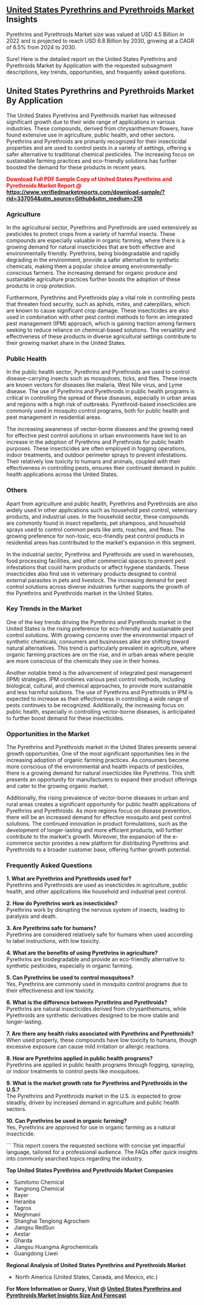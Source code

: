 <h2><a href="https://www.verifiedmarketreports.com/download-sample/?rid=337054&amp;utm_source=Github&amp;utm_medium=218" target="_blank">United States Pyrethrins and Pyrethroids Market</a> Insights</h2><p>Pyrethrins and Pyrethroids Market size was valued at USD 4.5 Billion in 2022 and is projected to reach USD 6.8 Billion by 2030, growing at a CAGR of 6.5% from 2024 to 2030.</p><p>Sure! Here is the detailed report on the United States Pyrethrins and Pyrethroids Market by Application with the requested subsegment descriptions, key trends, opportunities, and frequently asked questions. <h2>United States Pyrethrins and Pyrethroids Market By Application</h2> <p>The United States Pyrethrins and Pyrethroids market has witnessed significant growth due to their wide range of applications in various industries. These compounds, derived from chrysanthemum flowers, have found extensive use in agriculture, public health, and other sectors. Pyrethrins and Pyrethroids are primarily recognized for their insecticidal properties and are used to control pests in a variety of settings, offering a safer alternative to traditional chemical pesticides. The increasing focus on sustainable farming practices and eco-friendly solutions has further boosted the demand for these products in recent years.</p> <p><strong><p><span class=""><span style="color: #ff0000;"><strong>Download Full PDF Sample Copy of United States Pyrethrins and Pyrethroids Market Report</strong> @ </span><a href="https://www.verifiedmarketreports.com/download-sample/?rid=337054&amp;utm_source=Github&amp;utm_medium=218" target="_blank">https://www.verifiedmarketreports.com/download-sample/?rid=337054&amp;utm_source=Github&amp;utm_medium=218</a></span></p></strong></p> <h3>Agriculture</h3> <p>In the agricultural sector, Pyrethrins and Pyrethroids are used extensively as pesticides to protect crops from a variety of harmful insects. These compounds are especially valuable in organic farming, where there is a growing demand for natural insecticides that are both effective and environmentally friendly. Pyrethrins, being biodegradable and rapidly degrading in the environment, provide a safer alternative to synthetic chemicals, making them a popular choice among environmentally-conscious farmers. The increasing demand for organic produce and sustainable agriculture practices further boosts the adoption of these products in crop protection.</p> <p>Furthermore, Pyrethrins and Pyrethroids play a vital role in controlling pests that threaten food security, such as aphids, mites, and caterpillars, which are known to cause significant crop damage. These insecticides are also used in combination with other pest control methods to form an integrated pest management (IPM) approach, which is gaining traction among farmers seeking to reduce reliance on chemical-based solutions. The versatility and effectiveness of these products in diverse agricultural settings contribute to their growing market share in the United States.</p> <h3>Public Health</h3> <p>In the public health sector, Pyrethrins and Pyrethroids are used to control disease-carrying insects such as mosquitoes, ticks, and flies. These insects are known vectors for diseases like malaria, West Nile virus, and Lyme disease. The use of Pyrethrins and Pyrethroids in public health programs is critical in controlling the spread of these diseases, especially in urban areas and regions with a high risk of outbreaks. Pyrethroid-based insecticides are commonly used in mosquito control programs, both for public health and pest management in residential areas.</p> <p>The increasing awareness of vector-borne diseases and the growing need for effective pest control solutions in urban environments have led to an increase in the adoption of Pyrethrins and Pyrethroids for public health purposes. These insecticides are often employed in fogging operations, indoor treatments, and outdoor perimeter sprays to prevent infestations. Their relatively low toxicity to humans and animals, coupled with their effectiveness in controlling pests, ensures their continued demand in public health applications across the United States.</p> <h3>Others</h3> <p>Apart from agriculture and public health, Pyrethrins and Pyrethroids are also widely used in other applications such as household pest control, veterinary products, and industrial uses. In the household sector, these compounds are commonly found in insect repellents, pet shampoos, and household sprays used to control common pests like ants, roaches, and fleas. The growing preference for non-toxic, eco-friendly pest control products in residential areas has contributed to the market's expansion in this segment.</p> <p>In the industrial sector, Pyrethrins and Pyrethroids are used in warehouses, food processing facilities, and other commercial spaces to prevent pest infestations that could harm products or affect hygiene standards. These insecticides also find use in veterinary products designed to control external parasites in pets and livestock. The increasing demand for pest control solutions across diverse industries further supports the growth of the Pyrethrins and Pyrethroids market in the United States.</p> <h3>Key Trends in the Market</h3> <p>One of the key trends driving the Pyrethrins and Pyrethroids market in the United States is the rising preference for eco-friendly and sustainable pest control solutions. With growing concerns over the environmental impact of synthetic chemicals, consumers and businesses alike are shifting toward natural alternatives. This trend is particularly prevalent in agriculture, where organic farming practices are on the rise, and in urban areas where people are more conscious of the chemicals they use in their homes.</p> <p>Another notable trend is the advancement of integrated pest management (IPM) strategies. IPM combines various pest control methods, including biological, cultural, and chemical approaches, to provide more sustainable and less harmful solutions. The use of Pyrethrins and Pyrethroids in IPM is expected to increase as their effectiveness in controlling a wide range of pests continues to be recognized. Additionally, the increasing focus on public health, especially in controlling vector-borne diseases, is anticipated to further boost demand for these insecticides.</p> <h3>Opportunities in the Market</h3> <p>The Pyrethrins and Pyrethroids market in the United States presents several growth opportunities. One of the most significant opportunities lies in the increasing adoption of organic farming practices. As consumers become more conscious of the environmental and health impacts of pesticides, there is a growing demand for natural insecticides like Pyrethrins. This shift presents an opportunity for manufacturers to expand their product offerings and cater to the growing organic market.</p> <p>Additionally, the rising prevalence of vector-borne diseases in urban and rural areas creates a significant opportunity for public health applications of Pyrethrins and Pyrethroids. As more regions focus on disease prevention, there will be an increased demand for effective mosquito and pest control solutions. The continued innovation in product formulations, such as the development of longer-lasting and more efficient products, will further contribute to the market's growth. Moreover, the expansion of the e-commerce sector provides a new platform for distributing Pyrethrins and Pyrethroids to a broader customer base, offering further growth potential.</p> <h3>Frequently Asked Questions</h3> <p><strong>1. What are Pyrethrins and Pyrethroids used for?</strong> <br> Pyrethrins and Pyrethroids are used as insecticides in agriculture, public health, and other applications like household and industrial pest control.</p> <p><strong>2. How do Pyrethrins work as insecticides?</strong> <br> Pyrethrins work by disrupting the nervous system of insects, leading to paralysis and death.</p> <p><strong>3. Are Pyrethrins safe for humans?</strong> <br> Pyrethrins are considered relatively safe for humans when used according to label instructions, with low toxicity.</p> <p><strong>4. What are the benefits of using Pyrethrins in agriculture?</strong> <br> Pyrethrins are biodegradable and provide an eco-friendly alternative to synthetic pesticides, especially in organic farming.</p> <p><strong>5. Can Pyrethrins be used to control mosquitoes?</strong> <br> Yes, Pyrethrins are commonly used in mosquito control programs due to their effectiveness and low toxicity.</p> <p><strong>6. What is the difference between Pyrethrins and Pyrethroids?</strong> <br> Pyrethrins are natural insecticides derived from chrysanthemums, while Pyrethroids are synthetic derivatives designed to be more stable and longer-lasting.</p> <p><strong>7. Are there any health risks associated with Pyrethrins and Pyrethroids?</strong> <br> When used properly, these compounds have low toxicity to humans, though excessive exposure can cause mild irritation or allergic reactions.</p> <p><strong>8. How are Pyrethrins applied in public health programs?</strong> <br> Pyrethrins are applied in public health programs through fogging, spraying, or indoor treatments to control pests like mosquitoes.</p> <p><strong>9. What is the market growth rate for Pyrethrins and Pyrethroids in the U.S.?</strong> <br> The Pyrethrins and Pyrethroids market in the U.S. is expected to grow steadily, driven by increased demand in agriculture and public health sectors.</p> <p><strong>10. Can Pyrethrins be used in organic farming?</strong> <br> Yes, Pyrethrins are approved for use in organic farming as a natural insecticide.</p> ``` This report covers the requested sections with concise yet impactful language, tailored for a professional audience. The FAQs offer quick insights into commonly searched topics regarding the industry.</p><p><strong>Top United States Pyrethrins and Pyrethroids Market Companies</strong></p><div data-test-id=""><p><li>Sumitomo Chemical</li><li> Yangnong Chemical</li><li> Bayer</li><li> Heranba</li><li> Tagros</li><li> Meghmani</li><li> Shanghai Tenglong Agrochem</li><li> Jiangsu RedSun</li><li> Aestar</li><li> Gharda</li><li> Jiangsu Huangma Agrochemicals</li><li> Guangdong Liwei</li></p><div><strong>Regional Analysis of&nbsp;United States Pyrethrins and Pyrethroids Market</strong></div><ul><li dir="ltr"><p dir="ltr">North America&nbsp;(United States, Canada, and Mexico, etc.)</p></li></ul><p><strong>For More Information or Query, Visit @&nbsp;</strong><strong><a href="https://www.verifiedmarketreports.com/product/pyrethrins-and-pyrethroids-market/?utm_source=Github&amp;utm_medium=218" target="_blank">United States Pyrethrins and Pyrethroids Market Insights Size And Forecast</a></strong></p></div>
